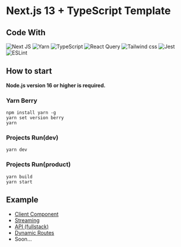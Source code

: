 # Next.js 13 + TypeScript Template

## Code With
![Next JS](https://img.shields.io/badge/Next-black?style=for-the-badge&logo=next.js&logoColor=white)
![Yarn](https://img.shields.io/badge/yarn-%232C8EBB.svg?style=for-the-badge&logo=yarn&logoColor=white)
![TypeScript](https://img.shields.io/badge/typescript-%23007ACC.svg?style=for-the-badge&logo=typescript&logoColor=white)
![React Query](https://img.shields.io/badge/-React%20Query-FF4154?style=for-the-badge&logo=react%20query&logoColor=white)
![Tailwind css](https://img.shields.io/badge/Tailwind%20CSS-06B6D4?style=for-the-badge&logo=Tailwind%20CSS&logoColor=white)
![Jest](https://img.shields.io/badge/-jest-%23C21325?style=for-the-badge&logo=jest&logoColor=white)
![ESLint](https://img.shields.io/badge/ESLint-4B3263?style=for-the-badge&logo=eslint&logoColor=white)

## How to start

**Node.js version 16 or higher is required.**

### Yarn Berry 
```
npm install yarn -g
yarn set version berry
yarn
```

### Projects Run(dev)
```
yarn dev
```

### Projects Run(product)
```
yarn build
yarn start
```

## Example
- [Client Component](https://github.com/bysxx/next-ts-template-tailwind/blob/master/app/example/components/client-component.tsx)
- [Streaming](https://github.com/bysxx/next-ts-template-tailwind/blob/master/app/example/components/fetching-component.tsx)
- [API (fullstack)](https://github.com/bysxx/next13-ts-template-tailwind/tree/master/app/api/example)
- [Dynamic Routes](https://github.com/bysxx/next-ts-template-tailwind/blob/master/app/example/%5Bid%5D/page.tsx)
- Soon...
